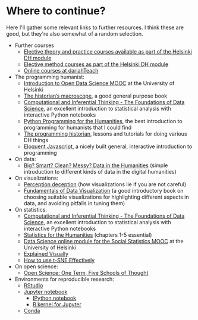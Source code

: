 # Where to continue?

Here I'll gather some relevant links to further resources. I think these are good, but they're also somewhat of a random selection.

* Further courses
  * [Elective theory and practice courses available as part of the Helsinki DH module](https://www.helsinki.fi/en/helsinki-centre-for-digital-humanities/teaching#section-44332)
  * [Elective method courses as part of the Helsinki DH module](https://www.helsinki.fi/en/helsinki-centre-for-digital-humanities/teaching#section-44333)
  * [Online courses at dariahTeach](https://teach.dariah.eu/course/index.php)
* The programming humanist:
  * [Introduction to Open Data Science MOOC](https://mooc.helsinki.fi/course/view.php?id=158) at the University of Helsinki 
  * [The historian’s macroscope](http://www.themacroscope.org/?page_id=584), a good general purpose book
  * [Computational and Inferential Thinking - The Foundations of Data Science](https://www.inferentialthinking.com/), an excellent introduction to statistical  analysis with interactive Python notebooks
  * [Python Programming for the Humanities](http://fbkarsdorp.github.io/python-course/), the best introduction to programming for humanists that I could find
  * [The programming historian](http://programminghistorian.org/), lessons and tutorials for doing various DH things
  * [Eloquent Javascript](http://eloquentjavascript.net/), a nicely built general, interactive introduction to programming
* On data:
  * [Big? Smart? Clean? Messy? Data in the Humanities](http://journalofdigitalhumanities.org/2-3/big-smart-clean-messy-data-in-the-humanities/) \(simple introduction to different kinds of data in the digital humanities\)
* On visualizations:
  * [Perception deception](https://infoactive.co/data-design/ch17.html) \(how visualizations lie if you are not careful\)
  * [Fundamentals of Data Visualization](http://serialmentor.com/dataviz/index.html) \(a good introductory book on choosing suitable visualizations for highlighting different aspects in data, and avoiding pitfalls in tuning them\)
* On statistics:
  * [Computational and Inferential Thinking - The Foundations of Data Science](https://www.inferentialthinking.com/), an excellent introduction to statistical  analysis with interactive Python notebooks
  * [Statistics for the Humanities](http://www.statisticsforhumanities.net/book/wp-content/uploads/2014/07/StatisticsforHumanities%205Sept14.pdf) \(chapters 1-5 essential\)
  * [Data Science online module for the Social Statistics MOOC](https://www.datacamp.com/courses/1605) at the University of Helsinki
  * [Explained Visually](http://setosa.io/ev/)
  * [How to use t-SNE Effectively](http://distill.pub/2016/misread-tsne/)
* On open science:
  * [Open Science: One Term, Five Schools of Thought](https://papers.ssrn.com/sol3/papers.cfm?abstract_id=2272036)
* Environments for reproducible research:
  * [RStudio](https://www.rstudio.com/)
  * [Jupyter notebook](http://jupyter.org/)
    * [IPython notebook](http://ipython.org/notebook.html)
    * [R kernel for Jupyter](http://irkernel.github.io/)
  * [Conda](http://conda.pydata.org/docs/index.html)

